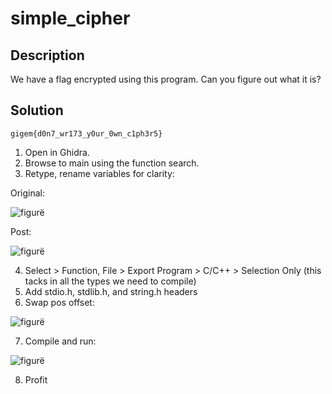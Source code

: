 # simple_cipher

## Description

We have a flag encrypted using this program.  Can you figure out what it is?  

## Solution

`gigem{d0n7_wr173_y0ur_0wn_c1ph3r5}`

1. Open in Ghidra.
2. Browse to main using the function search.
3. Retype, rename variables for clarity:

Original:

![figurë](https://media.github.tamu.edu/user/4480/files/29480880-1ff4-11eb-9089-5251fd7dc468)

Post:

![figurë](https://media.github.tamu.edu/user/4480/files/54325c80-1ff4-11eb-94c2-4027a19f16c2)

4. Select > Function, File > Export Program > C/C++ > Selection Only (this tacks in all the types we need to compile)
5. Add stdio.h, stdlib.h, and string.h headers
6. Swap pos offset:

![figurë](https://media.github.tamu.edu/user/4480/files/eaff1900-1ff4-11eb-8bf0-58b8367bf3a9)

7. Compile and run:

![figurë](https://media.github.tamu.edu/user/4480/files/2863a680-1ff5-11eb-8acd-f99b9663e236)

8. Profit
